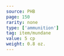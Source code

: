 ```yaml
---
source: PHB
page: 150
rarity: none
type: ['ammunition']
tag: item/mundane
value: 5 cp
weight: 0.8 oz.
---
```


